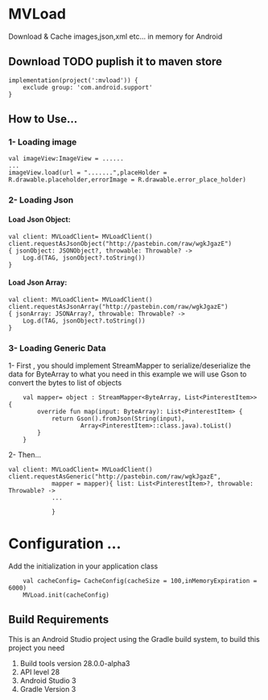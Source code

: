 # MVLoad

Download & Cache images,json,xml etc... in memory for Android


## Download TODO puplish it to maven store

    implementation(project(':mvload')) {
        exclude group: 'com.android.support'
    }



## How to Use...
### 1- Loading image

	val imageView:ImageView = ......
	...
	imageView.load(url = ".......",placeHolder = R.drawable.placeholder,errorImage = R.drawable.error_place_holder) 




### 2- Loading Json
#### Load Json Object:
			 
	val client: MVLoadClient= MVLoadClient()
	client.requestAsJsonObject("http://pastebin.com/raw/wgkJgazE")
	{ jsonObject: JSONObject?, throwable: Throwable? ->
		Log.d(TAG, jsonObject?.toString())
    }
    
#### Load Json Array:

	val client: MVLoadClient= MVLoadClient()
	client.requestAsJsonArray("http://pastebin.com/raw/wgkJgazE")
	{ jsonArray: JSONArray?, throwable: Throwable? ->
		Log.d(TAG, jsonObject?.toString())
    }
### 3- Loading Generic Data

1- First , you should implement StreamMapper to serialize/deserialize the data for ByteArray to what you need in this example we will use Gson to convert the bytes to list of objects

  		val mapper= object : StreamMapper<ByteArray, List<PinterestItem>> {
            override fun map(input: ByteArray): List<PinterestItem> {
                return Gson().fromJson(String(input),
                        Array<PinterestItem>::class.java).toList()
            }
        }
        
2- Then... 

	val client: MVLoadClient= MVLoadClient()
	client.requestAsGeneric("http://pastebin.com/raw/wgkJgazE",
                mapper = mapper){ list: List<PinterestItem>?, throwable: Throwable? ->  
                ...
                
                }


# Configuration ...
Add the initialization in your application class 

        val cacheConfig= CacheConfig(cacheSize = 100,inMemoryExpiration = 6000)
        MVLoad.init(cacheConfig)

## Build Requirements

This is an Android Studio project using the Gradle build system, to build this project you need

1. Build tools version 28.0.0-alpha3
2. API level 28
3. Android Studio 3 
4. Gradle Version 3


